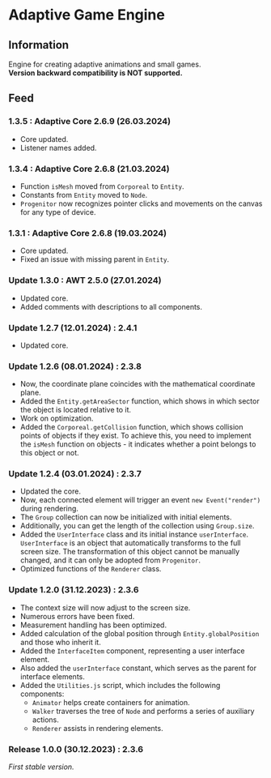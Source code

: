# Adaptive Game Engine

## Information
Engine for creating adaptive animations and small games.\
**Version backward compatibility is NOT supported.**

## Feed
### 1.3.5 : Adaptive Core 2.6.9 (26.03.2024)
- Core updated.
- Listener names added.

### 1.3.4 : Adaptive Core 2.6.8 (21.03.2024)
- Function `isMesh` moved from `Corporeal` to `Entity`.
- Constants from `Entity` moved to `Node`.
- `Progenitor` now recognizes pointer clicks and movements on the canvas for any type of device.

### 1.3.1 : Adaptive Core 2.6.8 (19.03.2024)
- Core updated.
- Fixed an issue with missing parent in `Entity`.

### Update 1.3.0 : AWT 2.5.0 (27.01.2024)
- Updated core.
- Added comments with descriptions to all components.

### Update 1.2.7 (12.01.2024) : 2.4.1
- Updated core.

### Update 1.2.6 (08.01.2024) : 2.3.8
- Now, the coordinate plane coincides with the mathematical coordinate plane.
- Added the `Entity.getAreaSector` function, which shows in which sector the object is located relative to it.
- Work on optimization.
- Added the `Corporeal.getCollision` function, which shows collision points of objects if they exist. To achieve this, you need to implement the `isMesh` function on objects - it indicates whether a point belongs to this object or not.

### Update 1.2.4 (03.01.2024) : 2.3.7
- Updated the core.
- Now, each connected element will trigger an event `new Event("render")` during rendering.
- The `Group` collection can now be initialized with initial elements.
- Additionally, you can get the length of the collection using `Group.size`.
- Added the `UserInterface` class and its initial instance `userInterface`. `UserInterface` is an object that automatically transforms to the full screen size. The transformation of this object cannot be manually changed, and it can only be adopted from `Progenitor`.
- Optimized functions of the `Renderer` class.

### Update 1.2.0 (31.12.2023) : 2.3.6
- The context size will now adjust to the screen size.
- Numerous errors have been fixed.
- Measurement handling has been optimized.
- Added calculation of the global position through `Entity.globalPosition` and those who inherit it.
- Added the `InterfaceItem` component, representing a user interface element.
- Also added the `userInterface` constant, which serves as the parent for interface elements.
- Added the `Utilities.js` script, which includes the following components:
  - `Animator` helps create containers for animation.
  - `Walker` traverses the tree of `Node` and performs a series of auxiliary actions.
  - `Renderer` assists in rendering elements.

### Release 1.0.0 (30.12.2023) : 2.3.6
*First stable version.*